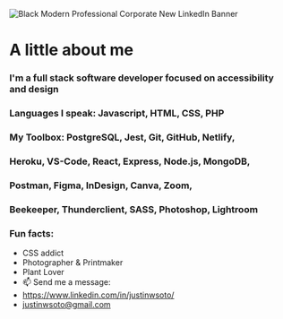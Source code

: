 ![Black Modern Professional Corporate New LinkedIn Banner](https://user-images.githubusercontent.com/83792867/152657445-7befda21-d75c-4e70-8df0-102eb23ef155.png)





# A little about me 
### I'm a full stack software developer focused on accessibility and design
### Languages I speak: Javascript, HTML, CSS, PHP
### My Toolbox: PostgreSQL, Jest, Git, GitHub, Netlify,
### Heroku, VS-Code, React, Express, Node.js, MongoDB, 
### Postman, Figma, InDesign, Canva, Zoom,
### Beekeeper, Thunderclient, SASS, Photoshop, Lightroom
### Fun facts:
- CSS addict 
- Photographer & Printmaker
- Plant Lover   
- 📫 Send me a message:
-  https://www.linkedin.com/in/justinwsoto/ 
-  justinwsoto@gmail.com

